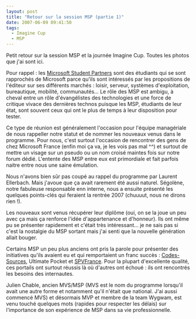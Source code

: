 ```yaml
---
layout: post
title: "Retour sur la session MSP (partie 1)"
date: 2007-06-09 09:41:50
tags:
  - Imagine Cup
  - MSP
---
```


Petit retour sur la session MSP et la journée Imagine Cup. Toutes les photos que j'ai sont ici.</p>

Pour rappel&nbsp;: les [Microsoft Student Partners](http://fr.wikipedia.org/wiki/Microsoft_student_partner) sont des étudiants qui se sont rapprochés de Microsoft parce qu'ils sont intéressés par les propositions de l'éditeur sur ses différents marchés&nbsp;: loisir, serveur, systèmes d'exploitation, bureautique, mobilité, communautés&#8230; Le rôle des MSP est ambigu, à cheval entre un rôle d'évangélistes des technologies et une force de critique vivace des dernières technos puisque les MSP, étudiants de leur état, sont souvent ceux qui ont le plus de temps à leur disposition pour tester.

Ce type de réunion est généralement l'occasion pour l'équipe managériale de nous rappeller notre statut et de nommer les nouveaux venus dans le programme. Pour nous, c'est surtout l'occasion de rencontrer des gens de chez Microsoft France (enfin moi ça va, je les vois pas mal ^^) et surtout de mettre un visage sur un pseudo ou un nom croisé maintes fois sur notre forum dédié. L'entente des MSP entre eux est primordiale et fait parfois naitre entre nous une saine émulation.

Nous n'avons bien s&ucirc;r pas coupé au rappel du programme par Laurent Ellerbach. Mais j'avoue que ça avait rarement été aussi naturel. Ségolène, notre fabuleuse responsable enn interne, nous a ensuite présenté les quelques points-clés qui feraient la rentrée 2007 (chuuuut, nous ne dirons rien&nbsp;!).

Les nouveaux sont venus récupérer leur diplôme (oui, on se la joue un peu avec ça mais ça renforce l'idée d'appartenance et d'honneur). Ils ont même pu se présenter rapidement et c'était très intéressant&#8230; je ne sais pas si c'est la nostalgie du MSP sortant mais j'ai senti que la nouvelle génération allait bouger.

Certains MSP un peu plus anciens ont pris la parole pour présenter des initiatives qu'ils avaient eu et qui remportaient un franc succès&nbsp;: [Codes-Sources](http://codes-sources.commentcamarche.net), Ultimate Pocket et [SPVFrance](https://login.microsoftonline.com/login.srf?wa=wsignin1%2E0&amp;rpsnv=4&amp;ct=1414123528&amp;rver=6%2E1%2E6206%2E0&amp;wp=MBI&amp;wreply=https%3A%2F%2Fwunster%2Dpublic%2Esharepoint%2Ecom%2F%5Fforms%2Fdefault%2Easpx&amp;lc=1033&amp;id=500046&amp;guests=1). Pour la plupart d'excellente qualité, ces portails ont surtout réussis là où d'autres ont échoué&nbsp;: ils ont rencontrés les besoins des internautes.

Julien Chable, ancien MVS/MSP (MVS est le nom du programme lorsqu'il avait une autre forme et notamment qu'il n'était que national. J'ai aussi commencé MVS) et désormais MVP et membre de la team Wygwam, est venu touché quelques mots (rapides pour respecter les délais) sur l'importance de son expérience de MSP dans sa vie professionnelle.